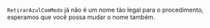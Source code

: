 `RetirarAzulComMedo` já não é um nome tão legal para o procedimento, esperamos que você possa mudar o nome também.